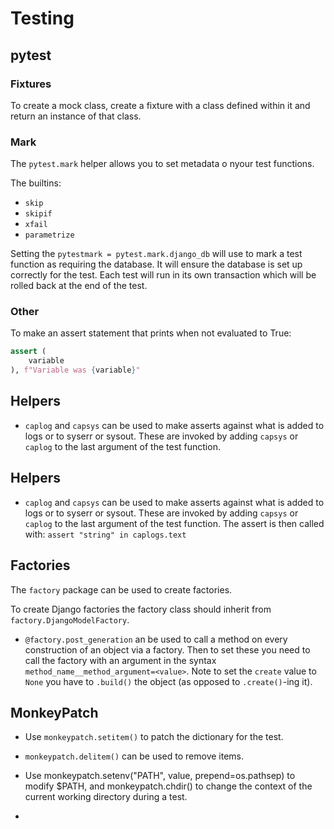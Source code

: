 # Testing

## pytest

### Fixtures

To create a mock class, create a fixture with a class defined within it and return an instance of that class.


### Mark

The `pytest.mark`  helper allows you to set metadata o nyour test functions. 

The builtins:

*  `skip`
* `skipif`
* `xfail`
* `parametrize`

Setting the `pytestmark = pytest.mark.django_db` will use to mark a test function as requiring the database. It will ensure the database is set up correctly for the test. Each test will run in its own transaction which will be rolled back at the end of the test. 
### Other

To make an assert statement that prints when not evaluated to True:

```python
assert (
	variable
), f"Variable was {variable}"
```

## Helpers

* `caplog` and `capsys` can be used to make asserts against what is added to logs or to syserr or sysout. These are invoked by adding `capsys` or `caplog` to the last argument of the test function.

## Helpers

* `caplog` and `capsys` can be used to make asserts against what is added to logs or to syserr or sysout. These are invoked by adding `capsys` or `caplog` to the last argument of the test function. The assert is then called with: `assert "string" in caplogs.text`

## Factories

The `factory` package can be used to create factories.

To create Django factories the factory class should inherit from `factory.DjangoModelFactory`.

* `@factory.post_generation` an be used to call a method on every construction of an object via a factory. Then to set these you need to call the factory with an argument in the syntax `method_name__method_argument=<value>`. Note to set the `create` value to `None` you have to `.build()` the object (as opposed to `.create()`-ing it).


## MonkeyPatch

* Use `monkeypatch.setitem()` to patch the dictionary for the test. 

* `monkeypatch.delitem()` can be used to remove items.

*  Use monkeypatch.setenv("PATH", value, prepend=os.pathsep) to modify $PATH, and monkeypatch.chdir() to change the context of the current working directory during a test.

* 
